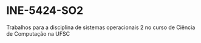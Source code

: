 # INE-5424-SO2
Trabalhos para a disciplina de sistemas operacionais 2 no curso de Ciência de Computação na UFSC
